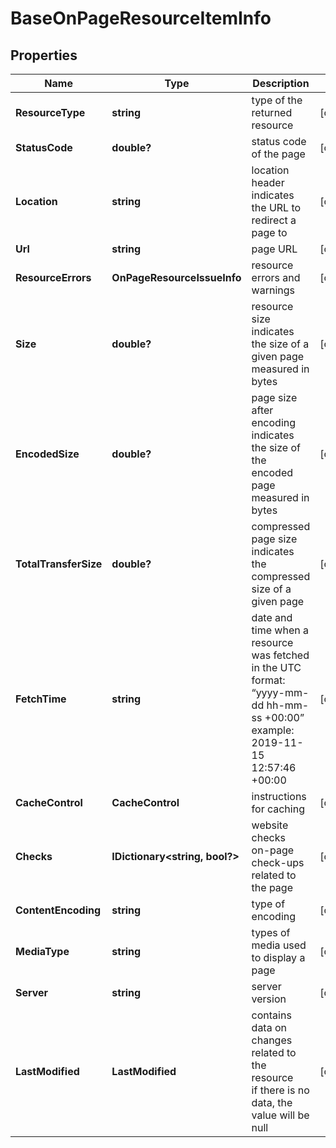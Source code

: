 # BaseOnPageResourceItemInfo


## Properties

| Name | Type | Description | Notes |
|------------ | ------------- | ------------- | -------------|
**ResourceType** | **string** | type of the returned resource |[optional]|
**StatusCode** | **double?** | status code of the page |[optional]|
**Location** | **string** | location header<br>indicates the URL to redirect a page to |[optional]|
**Url** | **string** | page URL |[optional]|
**ResourceErrors** | **OnPageResourceIssueInfo** | resource errors and warnings |[optional]|
**Size** | **double?** | resource size<br>indicates the size of a given page measured in bytes |[optional]|
**EncodedSize** | **double?** | page size after encoding<br>indicates the size of the encoded page measured in bytes |[optional]|
**TotalTransferSize** | **double?** | compressed page size<br>indicates the compressed size of a given page |[optional]|
**FetchTime** | **string** | date and time when a resource was fetched<br>in the UTC format: “yyyy-mm-dd hh-mm-ss +00:00”<br>example:<br>2019-11-15 12:57:46 +00:00 |[optional]|
**CacheControl** | **CacheControl** | instructions for caching |[optional]|
**Checks** | **IDictionary<string, bool?>** | website checks<br>on-page check-ups related to the page |[optional]|
**ContentEncoding** | **string** | type of encoding |[optional]|
**MediaType** | **string** | types of media used to display a page |[optional]|
**Server** | **string** | server version |[optional]|
**LastModified** | **LastModified** | contains data on changes related to the resource<br>if there is no data, the value will be null |[optional]|